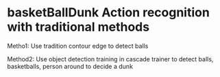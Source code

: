 # basketBallDunk Action recognition with traditional methods

Metho1: Use tradition contour edge to detect balls

Method2: Use object detection training in cascade trainer to detect balls, basketballs, person around to decide a dunk

